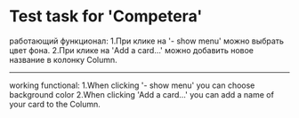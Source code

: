 # Test task for 'Competera'
работающий функционал: 
1.При клике на '- show menu' можно выбрать цвет фона.
2.При клике на 'Add a card...' можно добавить новое название в колонку Column.
___
working functional:
1.When clicking '- show menu' you can choose background color
2.When clicking  'Add a card...' you can add a name of your card to the Column.
